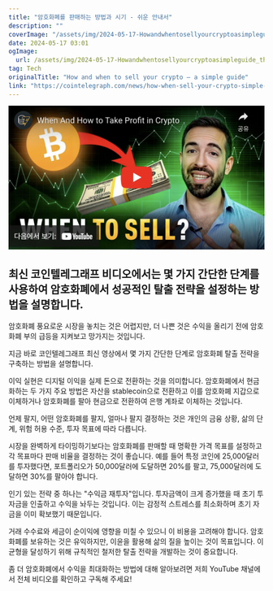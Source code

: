 ```yaml
---
title: "암호화폐를 판매하는 방법과 시기 - 쉬운 안내서"
description: ""
coverImage: "/assets/img/2024-05-17-Howandwhentosellyourcryptoasimpleguide_thumbnail.png"
date: 2024-05-17 03:01
ogImage: 
  url: /assets/img/2024-05-17-Howandwhentosellyourcryptoasimpleguide_thumbnail.png
tag: Tech
originalTitle: "How and when to sell your crypto — a simple guide"
link: "https://cointelegraph.com/news/how-when-sell-your-crypto-simple-guide"
---
```




![How and When to Sell Your Crypto: A Simple Guide](/assets/img/2024-05-17-Howandwhentosellyourcryptoasimpleguide_thumbnail.png)

## 최신 코인텔레그래프 비디오에서는 몇 가지 간단한 단계를 사용하여 암호화폐에서 성공적인 탈출 전략을 설정하는 방법을 설명합니다.

암호화폐 풍요로운 시장을 놓치는 것은 어렵지만, 더 나쁜 것은 수익을 올리기 전에 암호화폐 부의 급등을 지켜보고 망가지는 것입니다.

지금 바로 코인텔레그래프 최신 영상에서 몇 가지 간단한 단계로 암호화폐 탈출 전략을 구축하는 방법을 설명합니다.


<div class="content-ad"></div>

이익 실현은 디지털 이익을 실제 돈으로 전환하는 것을 의미합니다. 암호화폐에서 현금화하는 두 가지 주요 방법은 자산을 stablecoin으로 전환하고 이를 암호화폐 지갑으로 이체하거나 암호화폐를 팔아 현금으로 전환하여 은행 계좌로 이체하는 것입니다.

언제 팔지, 어떤 암호화폐를 팔지, 얼마나 팔지 결정하는 것은 개인의 금융 상황, 삶의 단계, 위험 허용 수준, 투자 목표에 따라 다릅니다.

시장을 완벽하게 타이밍하기보다는 암호화폐를 판매할 때 명확한 가격 목표를 설정하고 각 목표마다 판매 비율을 결정하는 것이 좋습니다. 예를 들어 특정 코인에 25,000달러를 투자했다면, 포트폴리오가 50,000달러에 도달하면 20%를 팔고, 75,000달러에 도달하면 30%를 팔아야 합니다.

인기 있는 전략 중 하나는 "수익금 재투자"입니다. 투자금액이 크게 증가했을 때 초기 투자금을 인출하고 수익을 놔두는 것입니다. 이는 감정적 스트레스를 최소화하며 초기 자금을 이미 확보했기 때문입니다.

<div class="content-ad"></div>

거래 수수료와 세금이 순이익에 영향을 미칠 수 있으니 이 비용을 고려해야 합니다. 암호화폐를 보유하는 것은 유익하지만, 이윤을 활용해 삶의 질을 높이는 것이 목표입니다. 이 균형을 달성하기 위해 규칙적인 철저한 탈출 전략을 개발하는 것이 중요합니다.

좀 더 암호화폐에서 수익을 최대화하는 방법에 대해 알아보려면 저희 YouTube 채널에서 전체 비디오를 확인하고 구독해 주세요!